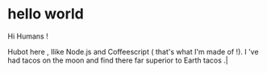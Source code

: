# hello world

Hi Humans !

Hubot here , Ilike Node.js and Coffeescript ( that's what I'm made of !).
I 've had tacos on the moon and find there far superior to Earth tacos .|
